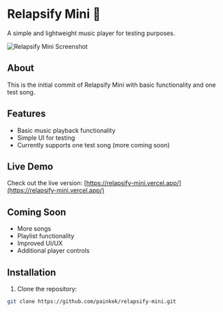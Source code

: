 # Relapsify Mini 🎵

A simple and lightweight music player for testing purposes.

![Relapsify Mini Screenshot](image-1.png)

## About

This is the initial commit of Relapsify Mini with basic functionality and one test song.

## Features

- Basic music playback functionality
- Simple UI for testing
- Currently supports one test song (more coming soon)

## Live Demo

Check out the live version: [https://relapsify-mini.vercel.app/](https://relapsify-mini.vercel.app/)

## Coming Soon

- More songs
- Playlist functionality
- Improved UI/UX
- Additional player controls

## Installation

1. Clone the repository:

```bash
git clone https://github.com/painkek/relapsify-mini.git
```

